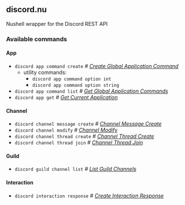 ## discord.nu

Nushell wrapper for the Discord REST API

### Available commands

#### App

- `discord app command create` _# [Create Global Application Command](https://discord.com/developers/docs/interactions/application-commands#create-global-application-command)_
  - utility commands:
    - `discord app command option int`
    - `discord app command option string`
- `discord app command list` _# [Get Global Application Commands](https://discord.com/developers/docs/interactions/application-commands#get-global-application-commands)_
- `discord app get` _# [Get Current Application](https://discord.com/developers/docs/resources/application#get-current-application)_

#### Channel

- `discord channel message create` _# [Channel Message Create](https://discord.com/developers/docs/resources/message#create-message)_
- `discord channel modify` _# [Channel Modify](https://discord.com/developers/docs/resources/channel#modify-channel)_
- `discord channel thread create` _# [Channel Thread Create](https://discord.com/developers/docs/resources/channel#start-thread-without-message)_
- `discord channel thread join` _# [Channel Thread Join](https://discord.com/developers/docs/resources/channel#join-thread)_

#### Guild

- `discord guild channel list` _# [List Guild Channels](https://discord.com/developers/docs/resources/guild#get-guild-channels)_

#### Interaction

- `discord interaction response` _# [Create Interaction Response](https://discord.com/developers/docs/interactions/receiving-and-responding#create-interaction-response)_

